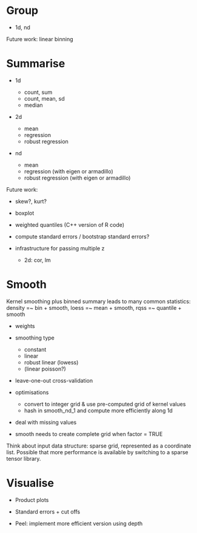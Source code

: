 # Group

* 1d, nd

Future work: linear binning

# Summarise

* 1d

  * count, sum
  * count, mean, sd
  * median

* 2d
  * mean
  * regression
  * robust regression

* nd 
  * mean
  * regression (with eigen or armadillo)
  * robust regression (with eigen or armadillo)

Future work:

* skew?, kurt?
* boxplot
* weighted quantiles (C++ version of R code)
* compute standard errors / bootstrap standard errors?

* infrastructure for passing multiple z
  * 2d: cor, lm
  

# Smooth

Kernel smoothing plus binned summary leads to many common statistics: density =~ bin + smooth, loess =~ mean + smooth, rqss =~ quantile + smooth

* weights
* smoothing type
  * constant
  * linear
  * robust linear (lowess)
  * (linear poisson?)
* leave-one-out cross-validation
* optimisations
  * convert to integer grid & use pre-computed grid of kernel values
  * hash in smooth_nd_1 and compute more efficiently along 1d
* deal with missing values

* smooth needs to create complete grid when factor = TRUE

Think about input data structure: sparse grid, represented as a coordinate list. Possible that more performance is available by switching to a sparse tensor library. 

# Visualise

* Product plots
* Standard errors + cut offs

* Peel: implement more efficient version using depth